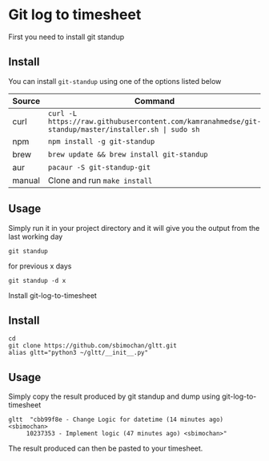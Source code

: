 # Git log to timesheet

First you need to install git standup
## Install

You can install `git-standup` using one of the options listed below

| Source | Command |
| --- | --- |
| curl | `curl -L https://raw.githubusercontent.com/kamranahmedse/git-standup/master/installer.sh \| sudo sh` |
| npm | `npm install -g git-standup` |
| brew | `brew update && brew install git-standup` |
| aur | `pacaur -S git-standup-git` |
| manual | Clone and run `make install` |

## Usage

Simply run it in your project directory and it will give you the output from the last working day

```shell
git standup
```
for previous x days
```shell
git standup -d x
```
Install git-log-to-timesheet

## Install
```shell
cd
git clone https://github.com/sbimochan/gltt.git
alias gltt="python3 ~/gltt/__init__.py"
```

## Usage
Simply copy the result produced by git standup and dump using git-log-to-timesheet
```shell
gltt  "cbb99f8e - Change Logic for datetime (14 minutes ago) <sbimochan>
     10237353 - Implement logic (47 minutes ago) <sbimochan>"
```
The result produced can then be pasted to your timesheet.